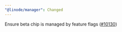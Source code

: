 ```yaml
---
"@linode/manager": Changed
---
```


Ensure beta chip is managed by feature flags ([#10130](https://github.com/linode/manager/pull/10130))
